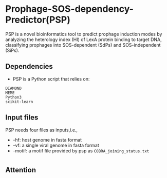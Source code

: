 # Prophage-SOS-dependency-Predictor(PSP) 
PSP is a novel bioinformatics tool to predict prophage induction modes by analyzing the heterology index (HI) of LexA protein binding to target DNA, classifying prophages into SOS-dependent (SdPs) and SOS-independent (SiPs).
## Dependencies
* PSP is a Python script that relies on:
```Biopython
DIAMOND
MEME
Python3
scikit-learn
```
## Input files
PSP needs four files as inputs,i.e.,
* -hf: host genome in fasta format
* -vf: a single viral genome in fasta format
* -motif: a motif file provided by psp as ```COBRA_joining_status.txt``` 


#
## Attention

